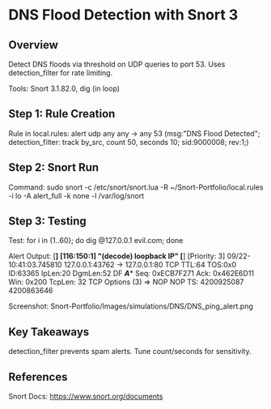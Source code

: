 # DNS Flood Detection with Snort 3

## Overview
Detect DNS floods via threshold on UDP queries to port 53. Uses detection_filter for rate limiting.

Tools: Snort 3.1.82.0, dig (in loop)

## Step 1: Rule Creation
Rule in local.rules:
alert udp any any -> any 53 (msg:"DNS Flood Detected"; detection_filter: track by_src, count 50, seconds 10; sid:9000008; rev:1;)

## Step 2: Snort Run
Command: sudo snort -c /etc/snort/snort.lua -R ~/Snort-Portfolio/local.rules -i lo -A alert_full -k none -l /var/log/snort

## Step 3: Testing
Test: for i in {1..60}; do dig @127.0.0.1 evil.com; done

Alert Output: [**] [116:150:1] "(decode) loopback IP" [**]
[Priority: 3] 
09/22-10:41:03.745810 127.0.0.1:43762 -> 127.0.0.1:80
TCP TTL:64 TOS:0x0 ID:63365 IpLen:20 DgmLen:52 DF
***A**** Seq: 0xECB7F271  Ack: 0x462E6D11  Win: 0x200  TcpLen: 32
TCP Options (3) => NOP NOP TS: 4200925087 4200863646


Screenshot:  Snort-Portfolio/Images/simulations/DNS/DNS_ping_alert.png


## Key Takeaways
detection_filter prevents spam alerts. Tune count/seconds for sensitivity.

## References
Snort Docs: https://www.snort.org/documents




